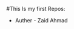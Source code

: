 #This Is my first Repos:
<br>
- Auther - Zaid Ahmad
<br>

<!---
izaidahmad/izaidahmad is a ✨ special ✨ repository because its `README.md` (this file) appears on your GitHub profile.
You can click the Preview link to take a look at your changes.
--->
